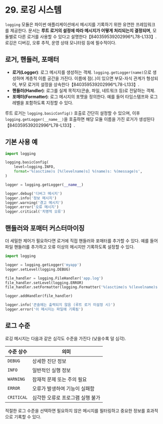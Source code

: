 # 29. 로깅 시스템

`logging` 모듈은 파이썬 애플리케이션에서 메시지를 기록하기 위한 유연한 프레임워크를 제공한다. 문서는 **루트 로거의 설정에 따라 메시지가 어떻게 처리되는지 결정되며**, 모듈별로 다른 로거를 사용할 수 있다고 설명한다【840359539202996†L78-L133】. 로깅은 디버깅, 오류 추적, 운영 상태 모니터링 등에 필수적이다.

## 로거, 핸들러, 포매터

- **로거(Logger)**: 로그 메시지를 생성하는 객체. `logging.getLogger(name)`으로 생성하며 계층적 이름 공간을 가진다. 이름에 점(`.`)이 있으면 부모-자식 관계가 형성되어, 부모 로거의 설정을 상속한다【840359539202996†L78-L133】.
- **핸들러(Handler)**: 로그를 실제 목적지(콘솔, 파일, 네트워크 등)로 전달하는 객체.
- **포매터(Formatter)**: 로그 메시지의 포맷을 정의한다. 예를 들어 타임스탬프와 로그 레벨을 포함하도록 지정할 수 있다.

루트 로거는 `logging.basicConfig()` 호출로 간단히 설정할 수 있으며, 이후 `logging.getLogger(__name__)`을 호출하면 해당 모듈 이름을 가진 로거가 생성된다【840359539202996†L78-L133】.

## 기본 사용 예

```python
import logging

logging.basicConfig(
    level=logging.INFO,
    format='%(asctime)s [%(levelname)s] %(name)s: %(message)s',
)

logger = logging.getLogger(__name__)

logger.debug('디버그 메시지')
logger.info('정보 메시지')
logger.warning('경고 메시지')
logger.error('오류 메시지')
logger.critical('치명적 오류')
```

## 핸들러와 포매터 커스터마이징

더 세밀한 제어가 필요하다면 로거에 직접 핸들러와 포매터를 추가할 수 있다. 예를 들어 파일 핸들러를 추가하고 오류 이상의 메시지만 기록하도록 설정할 수 있다.

```python
import logging

logger = logging.getLogger('myapp')
logger.setLevel(logging.DEBUG)

file_handler = logging.FileHandler('app.log')
file_handler.setLevel(logging.ERROR)
file_handler.setFormatter(logging.Formatter('%(asctime)s %(levelname)s: %(message)s'))

logger.addHandler(file_handler)

logger.info('콘솔에는 출력되지 않음 (루트 로거 미설정 시)')
logger.error('이 메시지는 파일에 기록됨')
```

## 로그 수준

로깅 메시지는 다음과 같은 심각도 수준을 가진다 (낮을수록 덜 심각).

| 수준 상수 | 의미 |
|---|---|
| `DEBUG` | 상세한 진단 정보 |
| `INFO` | 일반적인 실행 정보 |
| `WARNING` | 잠재적 문제 또는 주의 필요 |
| `ERROR` | 오류가 발생하여 기능이 실패함 |
| `CRITICAL` | 심각한 오류로 프로그램 실행 불가 |

적절한 로그 수준을 선택하면 필요하지 않은 메시지를 필터링하고 중요한 정보를 효과적으로 기록할 수 있다.